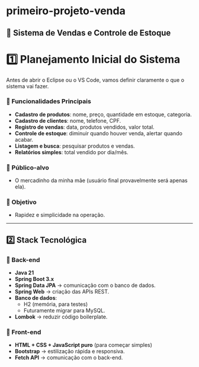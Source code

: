 # primeiro-projeto-venda

## 🛒 Sistema de Vendas e Controle de Estoque

# 1️⃣ Planejamento Inicial do Sistema

Antes de abrir o Eclipse ou o VS Code, vamos definir claramente o que o sistema vai fazer.

### 📌 Funcionalidades Principais
- **Cadastro de produtos**: nome, preço, quantidade em estoque, categoria.  
- **Cadastro de clientes**: nome, telefone, CPF.  
- **Registro de vendas**: data, produtos vendidos, valor total.  
- **Controle de estoque**: diminuir quando houver venda, alertar quando acabar.  
- **Listagem e busca**: pesquisar produtos e vendas.  
- **Relatórios simples**: total vendido por dia/mês.  

### 🎯 Público-alvo
- O mercadinho da minha mãe (usuário final provavelmente será apenas ela).

### 🎯 Objetivo
- Rapidez e simplicidade na operação.

---

## 2️⃣ Stack Tecnológica

### 🔹 Back-end
- **Java 21**
- **Spring Boot 3.x**
- **Spring Data JPA** → comunicação com o banco de dados.  
- **Spring Web** → criação das APIs REST.  
- **Banco de dados**:  
  - H2 (memória, para testes)  
  - Futuramente migrar para MySQL.  
- **Lombok** → reduzir código boilerplate.

### 🔹 Front-end
- **HTML + CSS + JavaScript puro** (para começar simples)  
- **Bootstrap** → estilização rápida e responsiva.  
- **Fetch API** → comunicação com o back-end.
